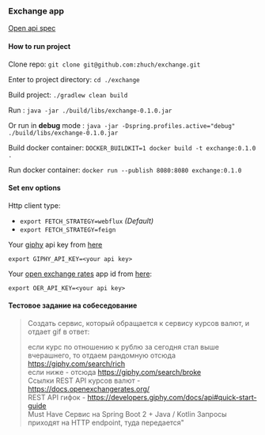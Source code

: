### Exchange app

[Open api spec](https://github.com/zhuch/exchange/blob/master/src/main/resources/openapi.yaml)

#### How to run project

Clone repo:
`git clone git@github.com:zhuch/exchange.git`

Enter to project directory:
`cd ./exchange`

Build project:
`./gradlew clean build`

Run :
`java -jar ./build/libs/exchange-0.1.0.jar`

Or run in **debug** mode :
`java -jar -Dspring.profiles.active="debug" ./build/libs/exchange-0.1.0.jar`

Build docker container:
`DOCKER_BUILDKIT=1 docker build -t exchange:0.1.0 .`

Run docker container:
`docker run --publish 8080:8080 exchange:0.1.0`


#### Set env options

Http client type:
- `export FETCH_STRATEGY=webflux` *(Default)*
- `export FETCH_STRATEGY=feign`
  
Your [giphy](https://developers.giphy.com/docs/api#quick-start-guide) api key from [here](https://developers.giphy.com/dashboard/)

`export GIPHY_API_KEY=<your api key>`

Your [open exchange rates](https://docs.openexchangerates.org/) app id from [here](https://openexchangerates.org/account):

`export OER_API_KEY=<your api key>`


#### Тестовое задание на собеседование

> Создать сервис, который обращается к сервису курсов валют, и отдает gif в ответ:
>
> если курс по отношению к рублю за сегодня стал выше вчерашнего, то отдаем рандомную отсюда https://giphy.com/search/rich   
> если ниже - отсюда https://giphy.com/search/broke   
> Ссылки
> REST API курсов валют - https://docs.openexchangerates.org/   
> REST API гифок - https://developers.giphy.com/docs/api#quick-start-guide   
> Must Have
> Сервис на Spring Boot 2 + Java / Kotlin
> Запросы приходят на HTTP endpoint, туда передается"
